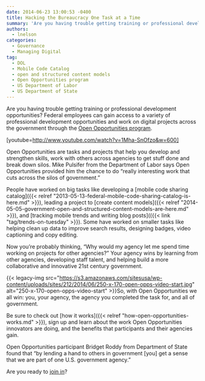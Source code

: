 ```yaml
---
date: 2014-06-23 13:00:53 -0400
title: Hacking the Bureaucracy One Task at a Time
summary: 'Are you having trouble getting training or professional development opportunities? Federal employees can gain access to a variety of professional development opportunities and work on digital projects across the government through the Open Opportunities program. [youtube=http://www.youtube.com/watch?v=1Mha-SnOfzo&w=600] Open Opportunities are tasks and projects that help you develop and strengthen skills, work with others across agencies to'
authors:
  - lnelson
categories:
  - Governance
  - Managing Digital
tag:
  - DOL
  - Mobile Code Catalog
  - open and structured content models
  - Open Opportunities program
  - US Department of Labor
  - US Department of State
---
```


Are you having trouble getting training or professional development opportunities? Federal employees can gain access to a variety of professional development opportunities and work on digital projects across the government through the [Open Opportunities program](https://midas.18f.us/).

[youtube=http://www.youtube.com/watch?v=1Mha-SnOfzo&w=600]

Open Opportunities are tasks and projects that help you develop and strengthen skills, work with others across agencies to get stuff done and break down silos. Mike Pulsifer from the Department of Labor says Open Opportunities provided him the chance to do “really interesting work that cuts across the silos of government.”

People have worked on big tasks like developing a [mobile code sharing catalog]({{< relref "2013-05-13-federal-mobile-code-sharing-catalog-is-here.md" >}}), leading a project to [create content models]({{< relref "2014-05-05-government-open-and-structured-content-models-are-here.md" >}}), and [tracking mobile trends and writing blog posts](({{< link "tag/trends-on-tuesday" >}}). Some have worked on smaller tasks like helping clean up data to improve search results, designing badges, video captioning and copy editing.

Now you’re probably thinking, “Why would my agency let me spend time working on projects for other agencies?” Your agency wins by learning from other agencies, developing staff talent, and helping build a more collaborative and innovative 21st century government.

{{< legacy-img src="https://s3.amazonaws.com/sitesusa/wp-content/uploads/sites/212/2014/06/250-x-170-open-opps-video-start.jpg" alt="250-x-170-open-opps-video-start" >}}So, with Open Opportunities we all win: you, your agency, the agency you completed the task for, and all of government.

Be sure to check out [how it works]({{< relref "how-open-opportunities-works.md" >}}), sign up and learn about the work Open Opportunities innovators are doing, and the benefits that participants and their agencies gain.

Open Opportunities participant Bridget Roddy from Department of State found that “by lending a hand to others in government [you] get a sense that we are part of one U.S. government agency.”

Are you ready to [join in](https://public.govdelivery.com/accounts/USHOWTO/subscriber/new?topic_id=USHOWTO_60)?
